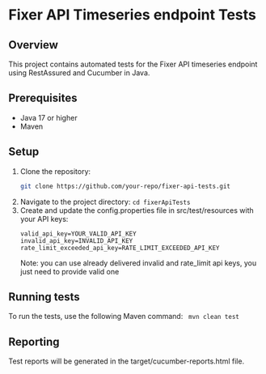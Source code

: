 # Fixer API Timeseries endpoint Tests

## Overview

This project contains automated tests for the Fixer API timeseries endpoint using RestAssured and Cucumber in Java.

## Prerequisites

- Java 17 or higher
- Maven

## Setup

1. Clone the repository:
   ```sh
   git clone https://github.com/your-repo/fixer-api-tests.git
   ```
2. Navigate to the project directory: ```cd fixerApiTests```
3. Create and update the config.properties file in src/test/resources with your API keys:
    ```
    valid_api_key=YOUR_VALID_API_KEY
    invalid_api_key=INVALID_API_KEY
    rate_limit_exceeded_api_key=RATE_LIMIT_EXCEEDED_API_KEY
    ```
   Note: you can use already delivered invalid and rate_limit api keys, you just need to provide valid one

## Running tests

To run the tests, use the following Maven command:
``` mvn clean test```

## Reporting
Test reports will be generated in the target/cucumber-reports.html file.
